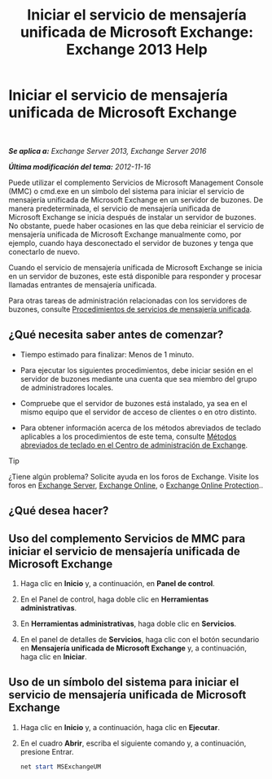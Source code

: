 ﻿---
title: 'Iniciar el servicio de mensajería unificada de Microsoft Exchange: Exchange 2013 Help'
TOCTitle: Iniciar el servicio de mensajería unificada de Microsoft Exchange
ms:assetid: b54008e6-172e-4435-8516-57cff740e89c
ms:mtpsurl: https://technet.microsoft.com/es-es/library/Bb124330(v=EXCHG.150)
ms:contentKeyID: 50556869
ms.date: 04/23/2018
mtps_version: v=EXCHG.150
ms.translationtype: HT
---

# Iniciar el servicio de mensajería unificada de Microsoft Exchange

 

_**Se aplica a:** Exchange Server 2013, Exchange Server 2016_

_**Última modificación del tema:** 2012-11-16_

Puede utilizar el complemento Servicios de Microsoft Management Console (MMC) o cmd.exe en un símbolo del sistema para iniciar el servicio de mensajería unificada de Microsoft Exchange en un servidor de buzones. De manera predeterminada, el servicio de mensajería unificada de Microsoft Exchange se inicia después de instalar un servidor de buzones. No obstante, puede haber ocasiones en las que deba reiniciar el servicio de mensajería unificada de Microsoft Exchange manualmente como, por ejemplo, cuando haya desconectado el servidor de buzones y tenga que conectarlo de nuevo.

Cuando el servicio de mensajería unificada de Microsoft Exchange se inicia en un servidor de buzones, este está disponible para responder y procesar llamadas entrantes de mensajería unificada.

Para otras tareas de administración relacionadas con los servidores de buzones, consulte [Procedimientos de servicios de mensajería unificada](um-services-procedures-exchange-2013-help.md).

## ¿Qué necesita saber antes de comenzar?

  - Tiempo estimado para finalizar: Menos de 1 minuto.

  - Para ejecutar los siguientes procedimientos, debe iniciar sesión en el servidor de buzones mediante una cuenta que sea miembro del grupo de administradores locales.

  - Compruebe que el servidor de buzones está instalado, ya sea en el mismo equipo que el servidor de acceso de clientes o en otro distinto.

  - Para obtener información acerca de los métodos abreviados de teclado aplicables a los procedimientos de este tema, consulte [Métodos abreviados de teclado en el Centro de administración de Exchange](keyboard-shortcuts-in-the-exchange-admin-center-exchange-online-protection-help.md).


> [!TIP]
> ¿Tiene algún problema? Solicite ayuda en los foros de Exchange. Visite los foros en <A href="https://go.microsoft.com/fwlink/p/?linkid=60612">Exchange Server</A>, <A href="https://go.microsoft.com/fwlink/p/?linkid=267542">Exchange Online</A>, o <A href="https://go.microsoft.com/fwlink/p/?linkid=285351">Exchange Online Protection</A>..



## ¿Qué desea hacer?

## Uso del complemento Servicios de MMC para iniciar el servicio de mensajería unificada de Microsoft Exchange

1.  Haga clic en **Inicio** y, a continuación, en **Panel de control**.

2.  En el Panel de control, haga doble clic en **Herramientas administrativas**.

3.  En **Herramientas administrativas**, haga doble clic en **Servicios**.

4.  En el panel de detalles de **Servicios**, haga clic con el botón secundario en **Mensajería unificada de Microsoft Exchange** y, a continuación, haga clic en **Iniciar**.

## Uso de un símbolo del sistema para iniciar el servicio de mensajería unificada de Microsoft Exchange

1.  Haga clic en **Inicio** y, a continuación, haga clic en **Ejecutar**.

2.  En el cuadro **Abrir**, escriba el siguiente comando y, a continuación, presione Entrar.
    
    ```powershell
    net start MSExchangeUM
    ```

